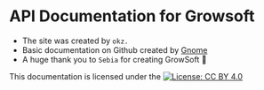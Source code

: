 # API Documentation for Growsoft

- The site was created by `okz.`
- Basic documentation on Github created by [Gnome](https://github.com/Cl4ssicMan/GrowSoft-Luascript-Docs)
- A huge thank you to `Sebia` for creating GrowSoft 🥰

This documentation is licensed under the [![License: CC BY 4.0](https://img.shields.io/badge/License-CC_BY_4.0-lightgrey.svg)](https://creativecommons.org/licenses/by/4.0/)
